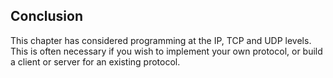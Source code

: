 ## Conclusion

This chapter has considered programming at the IP, TCP and UDP levels. 
This is often necessary if you wish to implement your own protocol, or build a client or server for an existing protocol. 